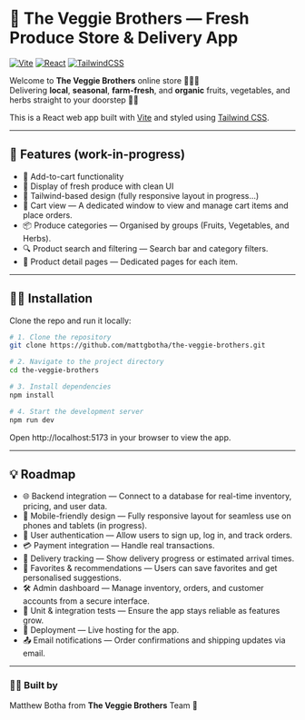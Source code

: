 # 🥦 The Veggie Brothers — Fresh Produce Store & Delivery App

[![Vite](https://img.shields.io/badge/Vite-646CFF?logo=vite&logoColor=white&style=flat-square)](https://vitejs.dev/)
[![React](https://img.shields.io/badge/React-20232A?logo=react&logoColor=61DAFB&style=flat-square)](https://reactjs.org/)
[![TailwindCSS](https://img.shields.io/badge/TailwindCSS-38B2AC?logo=tailwindcss&logoColor=white&style=flat-square)](https://tailwindcss.com/)

Welcome to **The Veggie Brothers** online store 🌽🍓🍌  
Delivering **local**, **seasonal**, **farm-fresh**, and **organic** fruits, vegetables, and herbs straight to your doorstep 🚛💨

This is a React web app built with [Vite](https://vitejs.dev/) and styled using [Tailwind CSS](https://tailwindcss.com/).

---

## 🚀 Features (work-in-progress)

- 🛒 Add-to-cart functionality
- 🥗 Display of fresh produce with clean UI
- 🌿 Tailwind-based design (fully responsive layout in progress...)
- 🧺 Cart view — A dedicated window to view and manage cart items and place orders.
- 📦 Produce categories — Organised by groups (Fruits, Vegetables, and Herbs).
- 🔍 Product search and filtering — Search bar and category filters.
- 📝 Product detail pages — Dedicated pages for each item.

---

## 🧑‍💻 Installation

Clone the repo and run it locally:

```bash
# 1. Clone the repository
git clone https://github.com/mattgbotha/the-veggie-brothers.git

# 2. Navigate to the project directory
cd the-veggie-brothers

# 3. Install dependencies
npm install

# 4. Start the development server
npm run dev
```

Open http://localhost:5173 in your browser to view the app.

---

## 💡 Roadmap

- 🌐 Backend integration — Connect to a database for real-time inventory, pricing, and user data.
- 📱 Mobile-friendly design — Fully responsive layout for seamless use on phones and tablets (in progress).
- 🔐 User authentication — Allow users to sign up, log in, and track orders.
- 💳 Payment integration — Handle real transactions.
- 📍 Delivery tracking — Show delivery progress or estimated arrival times.
- 🌟 Favorites & recommendations — Users can save favorites and get personalised suggestions.
- 🛠️ Admin dashboard — Manage inventory, orders, and customer accounts from a secure interface.
- 🧪 Unit & integration tests — Ensure the app stays reliable as features grow.
- 🚀 Deployment — Live hosting for the app.
- 📤 Email notifications — Order confirmations and shipping updates via email.

---

### 🧑‍🍳 Built by

Matthew Botha from **The Veggie Brothers** Team 🍅
